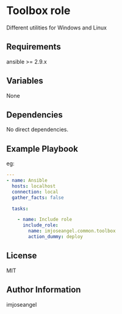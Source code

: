 # Toolbox role

Different utilities for Windows and Linux

## Requirements

ansible >= 2.9.x

## Variables

None

## Dependencies

No direct dependencies.

## Example Playbook

eg:

```yaml
---
- name: Ansible
  hosts: localhost
  connection: local
  gather_facts: false

  tasks:

    - name: Include role
      include_role:
        name: imjoseangel.common.toolbox
        action_dummy: deploy
```

## License

MIT

## Author Information

imjoseangel
